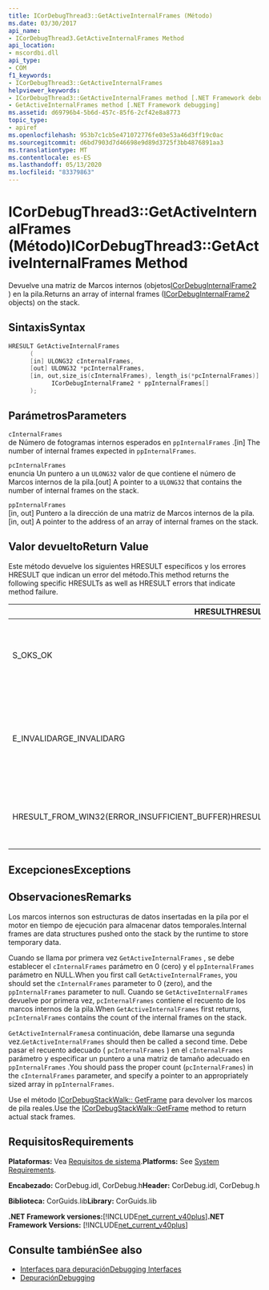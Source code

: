 ```yaml
---
title: ICorDebugThread3::GetActiveInternalFrames (Método)
ms.date: 03/30/2017
api_name:
- ICorDebugThread3.GetActiveInternalFrames Method
api_location:
- mscordbi.dll
api_type:
- COM
f1_keywords:
- ICorDebugThread3::GetActiveInternalFrames
helpviewer_keywords:
- ICorDebugThread3::GetActiveInternalFrames method [.NET Framework debugging]
- GetActiveInternalFrames method [.NET Framework debugging]
ms.assetid: d69796b4-5b6d-457c-85f6-2cf42e8a8773
topic_type:
- apiref
ms.openlocfilehash: 953b7c1cb5e471072776fe03e53a46d3ff19c0ac
ms.sourcegitcommit: d6bd7903d7d46698e9d89d3725f3bb4876891aa3
ms.translationtype: MT
ms.contentlocale: es-ES
ms.lasthandoff: 05/13/2020
ms.locfileid: "83379863"
---
```

# <a name="icordebugthread3getactiveinternalframes-method"></a><span data-ttu-id="92816-102">ICorDebugThread3::GetActiveInternalFrames (Método)</span><span class="sxs-lookup"><span data-stu-id="92816-102">ICorDebugThread3::GetActiveInternalFrames Method</span></span>
<span data-ttu-id="92816-103">Devuelve una matriz de Marcos internos (objetos[ICorDebugInternalFrame2](icordebuginternalframe2-interface.md) ) en la pila.</span><span class="sxs-lookup"><span data-stu-id="92816-103">Returns an array of internal frames ([ICorDebugInternalFrame2](icordebuginternalframe2-interface.md) objects) on the stack.</span></span>  
  
## <a name="syntax"></a><span data-ttu-id="92816-104">Sintaxis</span><span class="sxs-lookup"><span data-stu-id="92816-104">Syntax</span></span>  
  
```cpp
HRESULT GetActiveInternalFrames  
      (  
      [in] ULONG32 cInternalFrames,  
      [out] ULONG32 *pcInternalFrames,  
      [in, out,size_is(cInternalFrames), length_is(*pcInternalFrames)]  
            ICorDebugInternalFrame2 * ppInternalFrames[]  
      );  
```  
  
## <a name="parameters"></a><span data-ttu-id="92816-105">Parámetros</span><span class="sxs-lookup"><span data-stu-id="92816-105">Parameters</span></span>  
 `cInternalFrames`  
 <span data-ttu-id="92816-106">de Número de fotogramas internos esperados en `ppInternalFrames` .</span><span class="sxs-lookup"><span data-stu-id="92816-106">[in] The number of internal frames expected in `ppInternalFrames`.</span></span>  
  
 `pcInternalFrames`  
 <span data-ttu-id="92816-107">enuncia Un puntero a un `ULONG32` valor de que contiene el número de Marcos internos de la pila.</span><span class="sxs-lookup"><span data-stu-id="92816-107">[out] A pointer to a `ULONG32` that contains the number of internal frames on the stack.</span></span>  
  
 `ppInternalFrames`  
 <span data-ttu-id="92816-108">[in, out] Puntero a la dirección de una matriz de Marcos internos de la pila.</span><span class="sxs-lookup"><span data-stu-id="92816-108">[in, out] A pointer to the address of an array of internal frames on the stack.</span></span>  
  
## <a name="return-value"></a><span data-ttu-id="92816-109">Valor devuelto</span><span class="sxs-lookup"><span data-stu-id="92816-109">Return Value</span></span>  
 <span data-ttu-id="92816-110">Este método devuelve los siguientes HRESULT específicos y los errores HRESULT que indican un error del método.</span><span class="sxs-lookup"><span data-stu-id="92816-110">This method returns the following specific HRESULTs as well as HRESULT errors that indicate method failure.</span></span>  
  
|<span data-ttu-id="92816-111">HRESULT</span><span class="sxs-lookup"><span data-stu-id="92816-111">HRESULT</span></span>|<span data-ttu-id="92816-112">Descripción</span><span class="sxs-lookup"><span data-stu-id="92816-112">Description</span></span>|  
|-------------|-----------------|  
|<span data-ttu-id="92816-113">S_OK</span><span class="sxs-lookup"><span data-stu-id="92816-113">S_OK</span></span>|<span data-ttu-id="92816-114">El objeto [ICorDebugInternalFrame2](icordebuginternalframe2-interface.md) se ha creado correctamente.</span><span class="sxs-lookup"><span data-stu-id="92816-114">The [ICorDebugInternalFrame2](icordebuginternalframe2-interface.md) object was successfully created.</span></span>|  
|<span data-ttu-id="92816-115">E_INVALIDARG</span><span class="sxs-lookup"><span data-stu-id="92816-115">E_INVALIDARG</span></span>|<span data-ttu-id="92816-116">`cInternalFrames`no es cero y `ppInternalFrames` es `null` , o `pcInternalFrames` es `null` .</span><span class="sxs-lookup"><span data-stu-id="92816-116">`cInternalFrames` is not zero and `ppInternalFrames` is `null`, or `pcInternalFrames` is `null`.</span></span>|  
|<span data-ttu-id="92816-117">HRESULT_FROM_WIN32(ERROR_INSUFFICIENT_BUFFER)</span><span class="sxs-lookup"><span data-stu-id="92816-117">HRESULT_FROM_WIN32(ERROR_INSUFFICIENT_BUFFER)</span></span>|<span data-ttu-id="92816-118">`ppInternalFrames`es menor que el número de Marcos internos.</span><span class="sxs-lookup"><span data-stu-id="92816-118">`ppInternalFrames` is smaller than the count of internal frames.</span></span>|  
  
## <a name="exceptions"></a><span data-ttu-id="92816-119">Excepciones</span><span class="sxs-lookup"><span data-stu-id="92816-119">Exceptions</span></span>  
  
## <a name="remarks"></a><span data-ttu-id="92816-120">Observaciones</span><span class="sxs-lookup"><span data-stu-id="92816-120">Remarks</span></span>  
 <span data-ttu-id="92816-121">Los marcos internos son estructuras de datos insertadas en la pila por el motor en tiempo de ejecución para almacenar datos temporales.</span><span class="sxs-lookup"><span data-stu-id="92816-121">Internal frames are data structures pushed onto the stack by the runtime to store temporary data.</span></span>  
  
 <span data-ttu-id="92816-122">Cuando se llama por primera vez `GetActiveInternalFrames` , se debe establecer el `cInternalFrames` parámetro en 0 (cero) y el `ppInternalFrames` parámetro en NULL.</span><span class="sxs-lookup"><span data-stu-id="92816-122">When you first call `GetActiveInternalFrames`, you should set the `cInternalFrames` parameter to 0 (zero), and the `ppInternalFrames` parameter to null.</span></span> <span data-ttu-id="92816-123">Cuando se `GetActiveInternalFrames` devuelve por primera vez, `pcInternalFrames` contiene el recuento de los marcos internos de la pila.</span><span class="sxs-lookup"><span data-stu-id="92816-123">When `GetActiveInternalFrames` first returns, `pcInternalFrames` contains the count of the internal frames on the stack.</span></span>  
  
 <span data-ttu-id="92816-124">`GetActiveInternalFrames`a continuación, debe llamarse una segunda vez.</span><span class="sxs-lookup"><span data-stu-id="92816-124">`GetActiveInternalFrames` should then be called a second time.</span></span> <span data-ttu-id="92816-125">Debe pasar el recuento adecuado ( `pcInternalFrames` ) en el `cInternalFrames` parámetro y especificar un puntero a una matriz de tamaño adecuado en `ppInternalFrames` .</span><span class="sxs-lookup"><span data-stu-id="92816-125">You should pass the proper count (`pcInternalFrames`) in the `cInternalFrames` parameter, and specify a pointer to an appropriately sized array in `ppInternalFrames`.</span></span>  
  
 <span data-ttu-id="92816-126">Use el método [ICorDebugStackWalk:: GetFrame](icordebugthread3-getactiveinternalframes-method.md) para devolver los marcos de pila reales.</span><span class="sxs-lookup"><span data-stu-id="92816-126">Use the [ICorDebugStackWalk::GetFrame](icordebugthread3-getactiveinternalframes-method.md) method to return actual stack frames.</span></span>  
  
## <a name="requirements"></a><span data-ttu-id="92816-127">Requisitos</span><span class="sxs-lookup"><span data-stu-id="92816-127">Requirements</span></span>  
 <span data-ttu-id="92816-128">**Plataformas:** Vea [Requisitos de sistema](../../get-started/system-requirements.md).</span><span class="sxs-lookup"><span data-stu-id="92816-128">**Platforms:** See [System Requirements](../../get-started/system-requirements.md).</span></span>  
  
 <span data-ttu-id="92816-129">**Encabezado:** CorDebug.idl, CorDebug.h</span><span class="sxs-lookup"><span data-stu-id="92816-129">**Header:** CorDebug.idl, CorDebug.h</span></span>  
  
 <span data-ttu-id="92816-130">**Biblioteca:** CorGuids.lib</span><span class="sxs-lookup"><span data-stu-id="92816-130">**Library:** CorGuids.lib</span></span>  
  
 <span data-ttu-id="92816-131">**.NET Framework versiones:**[!INCLUDE[net_current_v40plus](../../../../includes/net-current-v40plus-md.md)]</span><span class="sxs-lookup"><span data-stu-id="92816-131">**.NET Framework Versions:** [!INCLUDE[net_current_v40plus](../../../../includes/net-current-v40plus-md.md)]</span></span>  
  
## <a name="see-also"></a><span data-ttu-id="92816-132">Consulte también</span><span class="sxs-lookup"><span data-stu-id="92816-132">See also</span></span>

- [<span data-ttu-id="92816-133">Interfaces para depuración</span><span class="sxs-lookup"><span data-stu-id="92816-133">Debugging Interfaces</span></span>](debugging-interfaces.md)
- [<span data-ttu-id="92816-134">Depuración</span><span class="sxs-lookup"><span data-stu-id="92816-134">Debugging</span></span>](index.md)
